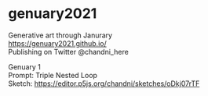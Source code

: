 # genuary2021
Generative art through Janurary 
<br>
https://genuary2021.github.io/
<br>
Publishing on Twitter @chandni_here


Genuary 1
<br>
Prompt: Triple Nested Loop
<br>
Sketch: https://editor.p5js.org/chandni/sketches/oDkj07rTF
